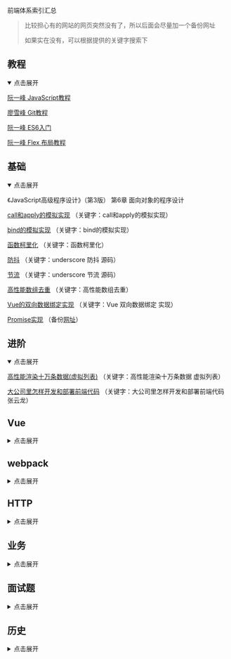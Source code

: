 
前端体系索引汇总

> 比较担心有的网站的网页突然没有了，所以后面会尽量加一个备份网址
> 
> 如果实在没有，可以根据提供的关键字搜索下

## 教程

<details open>
  <summary>点击展开</summary>

  [阮一峰 JavaScript教程](https://javascript.ruanyifeng.com)

  [廖雪峰 Git教程](https://www.liaoxuefeng.com/wiki/896043488029600)

  [阮一峰 ES6入门](https://es6.ruanyifeng.com)

  [阮一峰 Flex 布局教程](https://www.ruanyifeng.com/blog/2015/07/flex-grammar.html)
</details>

## 基础

<details open>
  <summary>点击展开</summary>

  《JavaScript高级程序设计》（第3版） 第6章 面向对象的程序设计

  [call和apply的模拟实现](https://github.com/mqyqingfeng/Blog/issues/11) （关键字：call和apply的模拟实现）

  [bind的模拟实现](https://github.com/mqyqingfeng/Blog/issues/12) （关键字：bind的模拟实现）

  [函数柯里化](https://github.com/mqyqingfeng/Blog/issues/42) （关键字：函数柯里化）

  [防抖](https://github.com/mqyqingfeng/Blog/issues/22) （关键字：underscore 防抖 源码）

  [节流](https://github.com/mqyqingfeng/Blog/issues/26) （关键字：underscore 节流 源码）

  [高性能数组去重](https://www.cnblogs.com/wisewrong/p/9642264.html) （关键字：高性能数组去重）

  [Vue的双向数据绑定实现](https://juejin.im/post/5acc17cb51882555745a03f8) （关键字：Vue 双向数据绑定 实现）

  [Promise实现](https://zhuanlan.zhihu.com/p/21834559) （备份[网址](https://github.com/xieranmaya/blog/issues/3)）

</details>

## 进阶

<details open>
  <summary>点击展开</summary>

  [高性能渲染十万条数据(虚拟列表)](https://juejin.im/post/5db684ddf265da4d495c40e5) （关键字：高性能渲染十万条数据 虚拟列表）

  [大公司里怎样开发和部署前端代码](https://www.zhihu.com/question/20790576/answer/32602154) （关键字：大公司里怎样开发和部署前端代码 张云龙）

</details>

## Vue

<details>
  <summary>点击展开</summary>

  [Vue.js 技术揭秘](https://ustbhuangyi.github.io/vue-analysis/) （备份[网址](https://github.com/ustbhuangyi/vue-analysis)）

  [vue-design](http://hcysun.me/vue-design/zh/) （备份[网址](https://github.com/HcySunYang/vue-design)）

  [snabbdom 虚拟DOM 源码解析](https://mp.weixin.qq.com/s/Gdy2WRMz3WqrTUDSji7BQw) （备份[网址](https://github.com/iiijarvis/blog-fe/tree/master/vue/snabbdom源码解析)）

  [vue-router源码全解析](https://mp.weixin.qq.com/s/5-tRCJTd3K65PZSLrwVCfw) （备份[网址](https://github.com/iiijarvis/blog-fe/tree/master/vue/vue-router源码解析)）

  [vuex源码全解析](https://mp.weixin.qq.com/s/hY2K35L11vLc0-OvUTTg0A) （备份[网址](https://github.com/iiijarvis/blog-fe/tree/master/vue/vuex)）

</details>

## webpack

<details>
  <summary>点击展开</summary>

  [webpack优化-代码分割](https://mp.weixin.qq.com/s/-_9kliA4Ni3msReUWf81xQ) （备份[网址](https://github.com/iiijarvis/blog-fe/tree/master/webpack/webpack优化-持久化缓存)）

</details>

## HTTP

<details>
  <summary>点击展开</summary>

  [HTTP缓存node模拟实现](https://github.com/iiijarvis/blog-fe/tree/master/HTTP/HTTP缓存) （备份[网址](https://mp.weixin.qq.com/s/SASZ5nuO20-Mssh4LBqlsA)）

</details>

## 业务

<details>
  <summary>点击展开</summary>

  [前端换肤](https://juejin.im/post/5ca41617f265da3092006155) （关键字：前端 换肤 大搜车）

</details>

## 面试题

<details>
  <summary>点击展开</summary>

  [https://github.com/Advanced-Frontend/Daily-Interview-Question](https://github.com/Advanced-Frontend/Daily-Interview-Question)

</details>

## 历史

<details>
  <summary>点击展开</summary>

  [彻底搞清楚javascript中的require、import和export](https://www.cnblogs.com/libin-1/p/7127481.html) （关键字：搞清楚 require、import和export）

</details>
